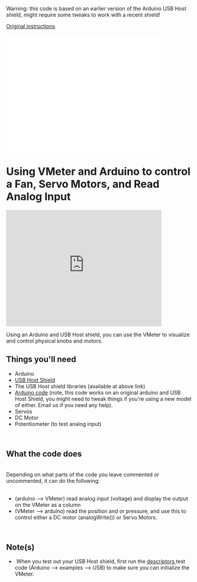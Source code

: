Warning: this code is based on an earlier version of the Arduino USB Host shield, might require some tweaks to work with a recent shield!

<a href="http://vmeter.net/using-vmeter-and-arduino-to-control-fan-and-servos/">Original instructions</a>

<iframe width="420" height="315" src="//www.youtube.com/embed/fYatmbv_9Qo" frameborder="0" allowfullscreen></iframe>

<h1>Using VMeter and Arduino to control a Fan, Servo Motors, and Read Analog Input</h1>

<p><iframe src="http://www.youtube.com/embed/fYatmbv_9Qo" width="420" height="315" frameborder="0"></iframe></p>

<p>Using an Arduino and USB Host shield, you can use the VMeter to visualize and control physical knobs and motors.&nbsp;</p>

<h2>Things you'll need</h2>

<ul>
<li>Arduino</li>
<li><a href="http://www.circuitsathome.com/products-page/arduino-shields/usb-host-shield-2-0-for-arduino">USB Host Shield</a></li>
<li>The USB Host shield libraries (available at above link)</li>
<li><a href="https://bitbucket.org/curiousinventor/vmeter_arduino_demo">Arduino code</a>&nbsp;(note, this code works on an original arduino and USB Host Shield, you might need to tweak things if you're using a new model of either. Email us if you need any help).</li>
<li>Servos</li>
<li>DC Motor</li>
<li>Potentiometer (to test analog input)</li>
</ul>
<div>&nbsp;</div>
<h2>What the code does</h2>
<div>&nbsp;</div>
<div>Depending on what parts of the code you leave commented or uncommented, it can do the following:</div>
<div>&nbsp;</div>
<div>
<ul>
<li>(arduino --&gt; VMeter) read analog input (voltage) and display the output on the VMeter as a column</li>
<li>(VMeter --&gt; arduino) read the position and or pressure, and use this to control either a DC motor (analogWrite()) or Servo Motors.</li>
</ul>
<div>&nbsp;</div>
<h2>Note(s)</h2>
</div>
<div>
<ul>
<li>&nbsp;When you test out your USB Host shield, first run the <a href="https://www.circuitsathome.com/mcu/arduino-usb-host-part-3-descriptors">descriptors </a>test code (Arduino --&gt; examples --&gt; USB) to make sure you can initialize the VMeter.</li>
</ul>

